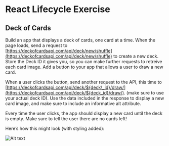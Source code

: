 React Lifecycle Exercise
========================

Deck of Cards
----------------------

Build an app that displays a deck of cards, one card at a time. When the page loads, send a request to [https://deckofcardsapi.com/api/deck/new/shuffle](https://deckofcardsapi.com/api/deck/new/shuffle) to create a new deck. Store the Deck ID it gives you, so you can make further requests to retreive each card image. Add a button to your app that allows a user to draw a new card.

When a user clicks the button, send another request to the API, this time to [https://deckofcardsapi.com/api/deck/${deck\_id}/draw/](https://deckofcardsapi.com/api/deck/${deck_id}/draw/). (make sure to use your actual deck ID). Use the data included in the response to display a new card image, and make sure to include an informative alt attribute.

Every time the user clicks, the app should display a new card until the deck is empty. Make sure to tell the user there are no cards left!

Here’s how this might look (with styling added):

![Alt text](1.gif) 
